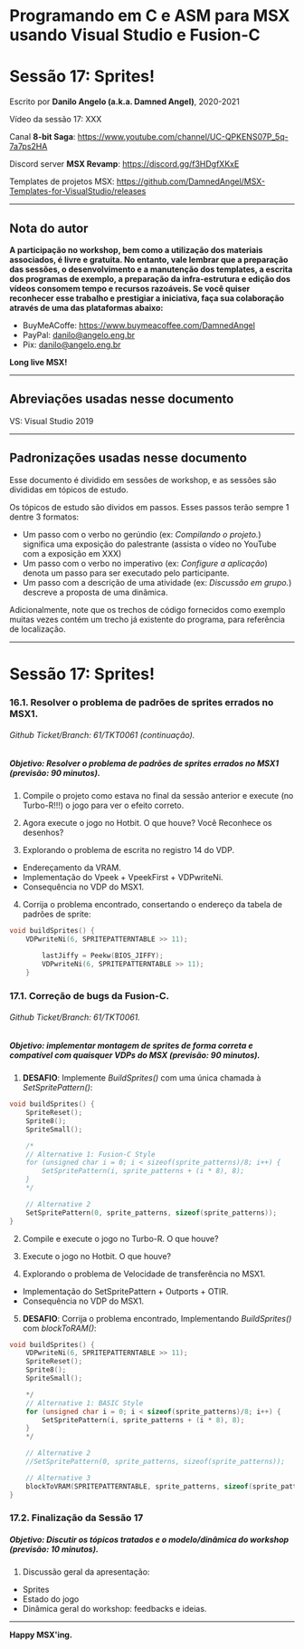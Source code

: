 # Programando em C e ASM para MSX usando Visual Studio e Fusion-C
# Sessão 17: Sprites!

Escrito por **Danilo Angelo (a.k.a. Damned Angel)**, 2020-2021

Vídeo da sessão 17: XXX

Canal **8-bit Saga**: https://www.youtube.com/channel/UC-QPKENS07P_5q-7a7ps2HA

Discord server **MSX Revamp**: https://discord.gg/f3HDgfXKxE

Templates de projetos MSX: https://github.com/DamnedAngel/MSX-Templates-for-VisualStudio/releases

---

## Nota do autor

__A participação no workshop, bem como a utilização dos materiais associados, é livre e gratuita. 
No entanto, vale lembrar que a preparação das sessões, o desenvolvimento e a manutenção dos templates, a escrita dos programas de exemplo, a preparação da infra-estrutura e edição dos vídeos consomem tempo e recursos razoáveis.
Se você quiser reconhecer esse trabalho e prestigiar a iniciativa, faça sua colaboração através de uma das plataformas abaixo:__

* BuyMeACoffe: https://www.buymeacoffee.com/DamnedAngel​
* PayPal: danilo@angelo.eng.br
* Pix: danilo@angelo.eng.br

**Long live MSX!**

---

## Abreviações usadas nesse documento

VS: Visual Studio 2019

---

## Padronizações usadas nesse documento

Esse documento é dividido em sessões de workshop, e as sessões são divididas em tópicos de estudo.

Os tópicos de estudo são dividos em passos. Esses passos terão sempre 1 dentre 3 formatos:
* Um passo com o verbo no gerúndio (ex: *Compilando o projeto.*) significa uma exposição do palestrante (assista o vídeo no YouTube com a exposição em XXX)
* Um passo com o verbo no imperativo (ex: *Configure a aplicação*) denota um passo para ser executado pelo participante.
* Um passo com a descrição de uma atividade (ex: *Discussão em grupo.*) descreve a proposta de uma dinâmica.

Adicionalmente, note que os trechos de código fornecidos como exemplo muitas vezes contém um trecho já existente do programa, para referência de localização.

---

# Sessão 17: Sprites!

### 16.1. Resolver o problema de padrões de sprites errados no MSX1.
###### *Github Ticket/Branch: 61/TKT0061 (continuação).*

##### Objetivo: Resolver o problema de padrões de sprites errados no MSX1 (previsão: 90 minutos).

1. Compile o projeto como estava no final da sessão anterior e execute (no Turbo-R!!!) o jogo para ver o efeito correto.

2. Agora execute o jogo no Hotbit. O que houve? Você Reconhece os desenhos?

3. Explorando o problema de escrita no registro 14 do VDP.
- Endereçamento da VRAM.
- Implementação do Vpeek + VpeekFirst + VDPwriteNi.
- Consequência no VDP do MSX1.

4. Corrija o problema encontrado, consertando o endereço da tabela de padrões de sprite:
```c
void buildSprites() {
	VDPwriteNi(6, SPRITEPATTERNTABLE >> 11);
```
```c
		lastJiffy = Peekw(BIOS_JIFFY);
		VDPwriteNi(6, SPRITEPATTERNTABLE >> 11);
	}
```

### 17.1. Correção de bugs da Fusion-C.
###### *Github Ticket/Branch: 61/TKT0061.*

##### Objetivo: implementar montagem de sprites de forma correta e compatível com quaisquer VDPs do MSX (previsão: 90 minutos).

1. **DESAFIO**: Implemente *BuildSprites()* com uma única chamada à *SetSpritePattern()*:
```c
void buildSprites() {
	SpriteReset();
	Sprite8();
	SpriteSmall();

	/*
	// Alternative 1: Fusion-C Style
	for (unsigned char i = 0; i < sizeof(sprite_patterns)/8; i++) {
		SetSpritePattern(i, sprite_patterns + (i * 8), 8);
	}
	*/

	// Alternative 2
	SetSpritePattern(0, sprite_patterns, sizeof(sprite_patterns));
}
``` 

2. Compile e execute o jogo no Turbo-R. O que houve?

3. Execute o jogo no Hotbit. O que houve?

4. Explorando o problema de Velocidade de transferência no MSX1.
- Implementação do SetSpritePattern + Outports + OTIR.
- Consequência no VDP do MSX1.

5. **DESAFIO**: Corrija o problema encontrado, Implementando *BuildSprites()* com *blockToRAM()*:
```c
void buildSprites() {
	VDPwriteNi(6, SPRITEPATTERNTABLE >> 11);
	SpriteReset();
	Sprite8();
	SpriteSmall();

	*/
	// Alternative 1: BASIC Style
	for (unsigned char i = 0; i < sizeof(sprite_patterns)/8; i++) {
		SetSpritePattern(i, sprite_patterns + (i * 8), 8);
	}
	*/

	// Alternative 2
	//SetSpritePattern(0, sprite_patterns, sizeof(sprite_patterns));

	// Alternative 3
	blockToVRAM(SPRITEPATTERNTABLE, sprite_patterns, sizeof(sprite_patterns));
}
```

### 17.2. Finalização da Sessão 17
##### Objetivo: Discutir os tópicos tratados e o modelo/dinâmica do workshop (previsão: 10 minutos).

1. Discussão geral da apresentação:
* Sprites
* Estado do jogo
* Dinâmica geral do workshop: feedbacks e ideias.

---

**Happy MSX'ing.**
